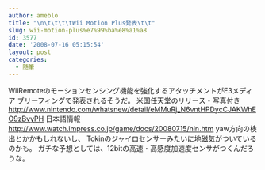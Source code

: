 ```yaml
---
author: ameblo
title: "\n\t\t\t\tWii Motion Plus発表\t\t"
slug: wii-motion-plus%e7%99%ba%e8%a1%a8
id: 3577
date: '2008-07-16 05:15:54'
layout: post
categories:
  - 随筆
---
```


WiiRemoteのモーションセンシング機能を強化するアタッチメントがE3メディア ブリーフィングで発表されるそうだ。 米国任天堂のリリース・写真付き http://www.nintendo.com/whatsnew/detail/eMMuRj_N6vntHPDycCJAKWhEO9zBvyPH 日本語情報 http://www.watch.impress.co.jp/game/docs/20080715/nin.htm yaw方向の検出とかかもしれないし、 Tokinのジャイロセンサーみたいに地磁気がついているのかも。 ガチな予想としては、12bitの高速・高感度加速度センサがつくんだろうな。